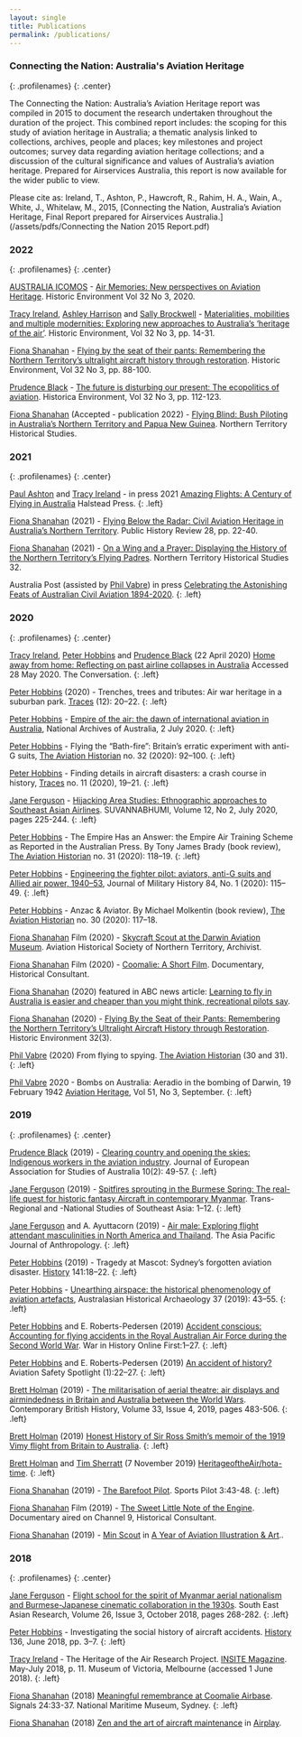 ```yaml
---
layout: single
title: Publications
permalink: /publications/
---
```


### Connecting the Nation: Australia's Aviation Heritage
{: .profilenames}
{: .center}

The Connecting the Nation: Australia’s Aviation Heritage report was compiled in 2015 to document the research undertaken throughout the duration of the project. This combined report includes: the scoping for this study of aviation heritage in Australia; a thematic analysis linked to collections, archives, people and places; key milestones and project outcomes; survey data regarding aviation heritage collections; and a discussion of the cultural significance and values of Australia’s aviation heritage. Prepared for Airservices Australia, this report is now available for the wider public to view.

Please cite as: Ireland, T., Ashton, P., Hawcroft, R., Rahim, H. A., Wain, A., White, J., Whitelaw, M., 2015, [Connecting the Nation, Australia’s Aviation Heritage, Final Report prepared for Airservices Australia.](/assets/pdfs/Connecting the Nation 2015 Report.pdf)

### 2022
{: .profilenames}
{: .center}

[AUSTRALIA ICOMOS](https://australia.icomos.org/publications/historic-environment/) - [Air Memories: New perspectives on Aviation Heritage](https://australia.icomos.org/publications/historic-environment/historic-environment-vol-32-no-3-2020-air-memories-new-perspectives-on-aviation-heritage/). Historic Environment Vol 32 No 3, 2020.

[Tracy Ireland](http://www.heritageoftheair.org.au/profiles/TracyIreland/), [Ashley Harrison](http://www.heritageoftheair.org.au/profiles/AshleyHarrison/) and [Sally Brockwell](http://www.heritageoftheair.org.au/profiles/SallyBrockwell/) - [Materialities, mobilities and multiple modernities: Exploring new approaches to Australia’s ‘heritage of the air’](https://australia.icomos.org/publications/historic-environment/historic-environment-vol-32-no-3-2020-air-memories-new-perspectives-on-aviation-heritage/). Historic Environment, Vol 32 No 3, pp. 14-31.

[Fiona Shanahan](http://www.heritageoftheair.org.au/profiles/FionaShanahan) - [Flying by the seat of their pants: Remembering the Northern Territory’s ultralight aircraft history through restoration](https://australia.icomos.org/publications/historic-environment/historic-environment-vol-32-no-3-2020-air-memories-new-perspectives-on-aviation-heritage/). Historic Environment, Vol 32 No 3, pp. 88-100.

[Prudence Black](http://www.heritageoftheair.org.au/profiles/PrudenceBlack) - [The future is disturbing our present: The ecopolitics of aviation](https://australia.icomos.org/publications/historic-environment/historic-environment-vol-32-no-3-2020-air-memories-new-perspectives-on-aviation-heritage/). Historica Environment, Vol 32 No 3, pp. 112-123.

[Fiona Shanahan](http://www.heritageoftheair.org.au/profiles/FionaShanahan/) (Accepted - publication 2022) - [Flying Blind: Bush Piloting in Australia’s Northern Territory and Papua New Guinea](https://search.informit.org/journal/nths). Northern Territory Historical Studies.

### 2021
{: .profilenames}
{: .center}

[Paul Ashton](http://www.heritageoftheair.org.au/profiles/PaulAshton/) and [Tracy Ireland](http://www.heritageoftheair.org.au/profiles/TracyIreland/) - in press 2021 [Amazing Flights: A Century of Flying in Australia](http://halsteadpress.com.au/site/) Halstead Press.
{: .left}

[Fiona Shanahan](http://www.heritageoftheair.org.au/profiles/FionaShanahan/) (2021) - [Flying Below the Radar: Civil Aviation Heritage in Australia’s Northern Territory](https://epress.lib.uts.edu.au/journals/index.php/phrj). Public History Review 28, pp. 22-40.

[Fiona Shanahan](http://www.heritageoftheair.org.au/profiles/FionaShanahan/) (2021) - [On a Wing and a Prayer: Displaying the History of the Northern Territory’s Flying Padres](https://search.informit.org/journal/nths). Northern Territory Historical Studies 32.

Australia Post (assisted by [Phil Vabre](http://www.heritageoftheair.org.au/profiles/PhilVabre/)) in press [Celebrating the Astonishing Feats of Australian Civil Aviation 1894-2020](https://auspost.com.au/shop/product/celebrating-the-astonishing-feats-australian-civil-aviation-1894-2020-0318523).
{: .left}

### 2020
{: .profilenames}
{: .center}

[Tracy Ireland](http://www.heritageoftheair.org.au/profiles/TracyIreland/), [Peter Hobbins](http://www.heritageoftheair.org.au/profiles/PeterHobbins/) and [Prudence Black](http://www.heritageoftheair.org.au/profiles/PrudenceBlack/) (22 April 2020) [Home away from home: Reflecting on past airline collapses in Australia](https://theconversation.com/home-away-from-home-reflecting-on-past-airline-collapses-in-australia-136840) Accessed 28 May 2020. The Conversation.
{: .left}  

[Peter Hobbins](http://www.heritageoftheair.org.au/profiles/PeterHobbins/) (2020) - Trenches, trees and tributes: Air war heritage in a suburban park. [Traces](https://tracesmagazine.com.au/) (12): 20–22.
{: .left}

[Peter Hobbins](http://www.heritageoftheair.org.au/profiles/PeterHobbins/) - [Empire of the air: the dawn of international aviation in Australia](https://www.naa.gov.au/blog/empire-air-dawn-international-aviation-australia), National Archives of Australia, 2 July 2020.
{: .left}

[Peter Hobbins](http://www.heritageoftheair.org.au/profiles/PeterHobbins/) - Flying the “Bath-fire”: Britain’s erratic experiment with anti-G suits, [The Aviation Historian](http://www.theaviationhistorian.com/index.htm) no. 32 (2020): 92–100.
{: .left}

[Peter Hobbins](http://www.heritageoftheair.org.au/profiles/PeterHobbins/) - Finding details in aircraft disasters: a crash course in history, [Traces](http://www.tracesmagazine.com.au/) no. 11 (2020), 19–21.
{: .left}

[Jane Ferguson](http://www.heritageoftheair.org.au/profiles/JaneFerguson/) - [Hijacking Area Studies: Ethnographic approaches to Southeast Asian Airlines](https://suvannabhumi.bufs.ac.kr/suvannabhumi/index.php?pCode=MN200005&pg=1&mode=view&idx=63738). SUVANNABHUMI, Volume 12, No 2, July 2020, pages 225-244. 
{: .left}

[Peter Hobbins](http://www.heritageoftheair.org.au/profiles/PeterHobbins/) - The Empire Has an Answer: the Empire Air Training Scheme as Reported in the Australian Press. By Tony James Brady (book review), [The Aviation Historian](http://www.theaviationhistorian.com/index.htm) no. 31 (2020): 118–19.
{: .left}

[Peter Hobbins](http://www.heritageoftheair.org.au/profiles/PeterHobbins/) - [Engineering the fighter pilot: aviators, anti-G suits and Allied air power, 1940–53](https://www.smh-hq.org/jmh/jmhvols/841.html), Journal of Military History 84, No. 1 (2020): 115–49.
{: .left}

[Peter Hobbins](http://www.heritageoftheair.org.au/profiles/PeterHobbins/) - Anzac & Aviator. By Michael Molkentin (book review), [The Aviation Historian](http://www.theaviationhistorian.com/index.htm) no. 30 (2020): 117–18.

[Fiona Shanahan](http://www.heritageoftheair.org.au/profiles/FionaShanahan/) Film (2020) - [Skycraft Scout at the Darwin Aviation Museum](https://www.facebook.com/DarwinsAviationMuseum/videos/943656762747524/). Aviation Historical Society of Northern Territory, Archivist.

[Fiona Shanahan](http://www.heritageoftheair.org.au/profiles/FionaShanahan/) Film (2020) - [Coomalie: A Short Film](https://player.vimeo.com/video/458437109). Documentary, Historical Consultant.

[Fiona Shanahan](http://www.heritageoftheair.org.au/profiles/FionaShanahan/) (2020) featured in ABC news article: [Learning to fly in Australia is easier and cheaper than you might think, recreational pilots say](https://www.abc.net.au/news/2020-08-08/aviations-saving-grace-the-rise-of-bush-pilots/12483726).

[Fiona Shanahan](http://www.heritageoftheair.org.au/profiles/FionaShanahan/) (2020) - [Flying By the Seat of their Pants: Remembering the Northern Territory’s Ultralight Aircraft History through Restoration](https://australia.icomos.org/publications/historic-environment/). Historic Environment 32(3).

[Phil Vabre](http://www.heritageoftheair.org.au/profiles/PhilVabre/) (2020) From flying to spying. [The Aviation Historian](http://www.theaviationhistorian.com/) (30 and 31).
{: .left}

[Phil Vabre](http://www.heritageoftheair.org.au/profiles/PhilVabre/) 2020 - Bombs on Australia: Aeradio in the bombing of Darwin, 19 February 1942 [Aviation Heritage](http://www.ahsa.org.au/publications.html), Vol 51, No 3, September.
{: .left}

### 2019
{: .profilenames}
{: .center}

[Prudence Black](http://www.heritageoftheair.org.au/profiles/PrudenceBlack/) (2019) - [Clearing country and opening the skies: Indigenous workers in the aviation industry](http://www.australianstudies.eu/?p=1427). Journal of European Association for Studies of Australia 10(2): 49-57.
{: .left}

[Jane Ferguson](http://www.heritageoftheair.org.au/profiles/JaneFerguson/) (2019) - [Spitfires sprouting in the Burmese Spring: The real-life quest for historic fantasy Aircraft in contemporary Myanmar](https://doi.org/10.1017/trn.2019.11). Trans-Regional and -National Studies of Southeast Asia: 1–12.
{: .left}

[Jane Ferguson](http://www.heritageoftheair.org.au/profiles/JaneFerguson/) and A. Ayuttacorn (2019) - [Air male: Exploring flight attendant masculinities in North America and Thailand](https://doi.org/10.1080/14442213.2019.1634137). The Asia Pacific Journal of Anthropology.
{: .left}

[Peter Hobbins](http://www.heritageoftheair.org.au/profiles/PeterHobbins/) (2019) - Tragedy at Mascot: Sydney’s forgotten aviation disaster. [History](https://www.rahs.org.au/) 141:18–22.
{: .left}

[Peter Hobbins](http://www.heritageoftheair.org.au/profiles/PeterHobbins/) - [Unearthing airspace: the historical phenomenology of aviation artefacts](https://search.informit.com.au/documentSummary;dn=904431496252695;res=IELHSS), Australasian Historical Archaeology 37 (2019): 43–55.
{: .left}

[Peter Hobbins](http://www.heritageoftheair.org.au/profiles/PeterHobbins/) and E. Roberts-Pedersen (2019) [Accident conscious: Accounting for flying accidents in the Royal Australian Air Force during the Second World War](https://doi.org/10.1177/0968344519837306). War in History Online First:1–27.
{: .left}

[Peter Hobbins](http://www.heritageoftheair.org.au/profiles/PeterHobbins/) and E. Roberts-Pedersen (2019) [An accident of history?](https://www.defence.gov.au/DASP/Docs/Media/Spotlight/Spotlight0119.pdf) Aviation Safety Spotlight (1):22–27.
{: .left}

[Brett Holman](http://www.heritageoftheair.org.au/profiles/BrettHolman/) (2019) - [The militarisation of aerial theatre: air displays and airmindedness in Britain and Australia between the World Wars](https://doi.org/10.1080/13619462.2018.1519430). Contemporary British History, Volume 33, Issue 4, 2019, pages 483-506.
{: .left}

[Brett Holman](http://www.heritageoftheair.org.au/profiles/BrettHolman/) (2019) [Honest History of Sir Ross Smith’s memoir of the 1919 Vimy flight from Britain to Australia](http://honesthistory.net.au/wp/holman-brett-the-aeroplane-is-the-nearest-thing-to-animate-life-that-man-has-created-ross-smiths-1919-account-of-an-epic-flight/). 
{: .left}

[Brett Holman](http://www.heritageoftheair.org.au/profiles/BrettHolman/) and [Tim Sherratt](http://www.heritageoftheair.org.au/profiles/TimSherratt/) (7 November 2019) [HeritageoftheAir/hota-time](https://doi.org/10.5281/zenodo.3532159).
{: .left}

[Fiona Shanahan](http://www.heritageoftheair.org.au/profiles/FionaShanahan/) (2019) - [The Barefoot Pilot](https://www.raa.asn.au/). Sports Pilot 3:43-48.
{: .left}

[Fiona Shanahan](http://www.heritageoftheair.org.au/profiles/FionaShanahan/) Film (2019) - [The Sweet Little Note of the Engine](https://www.imdb.com/title/tt14661972/). Documentary aired on Channel 9, Historical Consultant. 

[Fiona Shanahan](http://www.heritageoftheair.org.au/profiles/FionaShanahan/) (2019) - [Min Scout](https://yearofaviationillustration.home.blog/2019/09/23/min-scout/) in [A Year of Aviation Illustration & Art](https://yearofaviationillustration.home.blog/)..

### 2018
{: .profilenames}
{: .center}

[Jane Ferguson](http://www.heritageoftheair.org.au/profiles/JaneFerguson/) - [Flight school for the spirit of Myanmar aerial nationalism and Burmese-Japanese cinematic collaboration in the 1930s](https://doi.org/10.1177/0967828X18793046). South East Asian Research, Volume 26, Issue 3, October 2018, pages 268-282.
{: .left}

[Peter Hobbins](http://www.heritageoftheair.org.au/profiles/PeterHobbins/) - Investigating the social history of aircraft accidents. [History](https://www.rahs.org.au/) 136, June 2018, pp. 3–7.
{: .left}

[Tracy Ireland](http://www.heritageoftheair.org.au/profiles/TracyIreland/) - The Heritage of the Air Research Project. [INSITE Magazine](https://mavic.asn.au/insite/editions?ed=12732). May-July 2018, p. 11. Museum of Victoria, Melbourne
(accessed 1 June 2018).
{: .left}

[Fiona Shanahan](http://www.heritageoftheair.org.au/profiles/FionaShanahan/) (2018) [Meaningful remembrance at Coomalie Airbase](https://issuu.com/anmmuseum/docs/signals124_spreads). Signals 24:33-37. National Maritime Museum, Sydney. 
{: .left}

[Fiona Shanahan](http://www.heritageoftheair.org.au/profiles/FionaShanahan/) (2018) [Zen and the art of aircraft maintenance](https://heritageoftheair.org.au/blog/uncategorized/zen-and-the-art-of-aircraft-maintenance/) in [Airplay](https://heritageoftheair.org.au/blog/).
